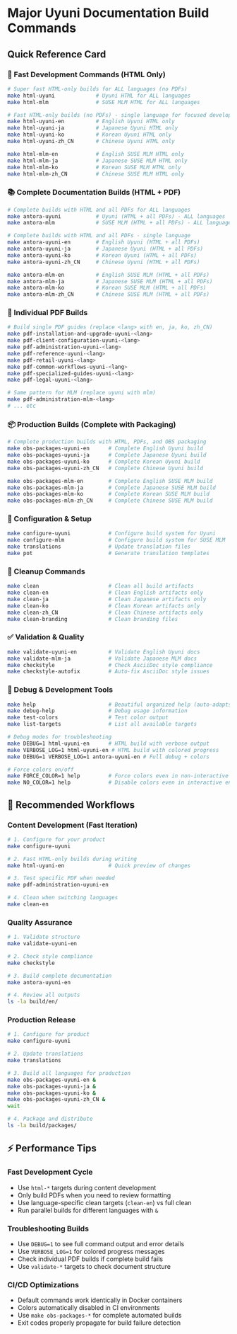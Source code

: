 # Major Uyuni Documentation Build Commands

## Quick Reference Card

### 🚀 Fast Development Commands (HTML Only)
```bash
# Super fast HTML-only builds for ALL languages (no PDFs)
make html-uyuni             # Uyuni HTML for ALL languages
make html-mlm               # SUSE MLM HTML for ALL languages

# Fast HTML-only builds (no PDFs) - single language for focused development
make html-uyuni-en          # English Uyuni HTML only
make html-uyuni-ja          # Japanese Uyuni HTML only  
make html-uyuni-ko          # Korean Uyuni HTML only
make html-uyuni-zh_CN       # Chinese Uyuni HTML only

make html-mlm-en            # English SUSE MLM HTML only
make html-mlm-ja            # Japanese SUSE MLM HTML only
make html-mlm-ko            # Korean SUSE MLM HTML only
make html-mlm-zh_CN         # Chinese SUSE MLM HTML only
```

### 📚 Complete Documentation Builds (HTML + PDF)
```bash
# Complete builds with HTML and all PDFs for ALL languages
make antora-uyuni           # Uyuni (HTML + all PDFs) - ALL languages
make antora-mlm             # SUSE MLM (HTML + all PDFs) - ALL languages

# Complete builds with HTML and all PDFs - single language
make antora-uyuni-en        # English Uyuni (HTML + all PDFs)
make antora-uyuni-ja        # Japanese Uyuni (HTML + all PDFs)
make antora-uyuni-ko        # Korean Uyuni (HTML + all PDFs)  
make antora-uyuni-zh_CN     # Chinese Uyuni (HTML + all PDFs)

make antora-mlm-en          # English SUSE MLM (HTML + all PDFs)
make antora-mlm-ja          # Japanese SUSE MLM (HTML + all PDFs)
make antora-mlm-ko          # Korean SUSE MLM (HTML + all PDFs)
make antora-mlm-zh_CN       # Chinese SUSE MLM (HTML + all PDFs)
```

### 📖 Individual PDF Builds
```bash
# Build single PDF guides (replace <lang> with en, ja, ko, zh_CN)
make pdf-installation-and-upgrade-uyuni-<lang>
make pdf-client-configuration-uyuni-<lang>  
make pdf-administration-uyuni-<lang>
make pdf-reference-uyuni-<lang>
make pdf-retail-uyuni-<lang>
make pdf-common-workflows-uyuni-<lang>
make pdf-specialized-guides-uyuni-<lang>
make pdf-legal-uyuni-<lang>

# Same pattern for MLM (replace uyuni with mlm)
make pdf-administration-mlm-<lang>
# ... etc
```

### 📦 Production Builds (Complete with Packaging)
```bash
# Complete production builds with HTML, PDFs, and OBS packaging
make obs-packages-uyuni-en      # Complete English Uyuni build
make obs-packages-uyuni-ja      # Complete Japanese Uyuni build
make obs-packages-uyuni-ko      # Complete Korean Uyuni build
make obs-packages-uyuni-zh_CN   # Complete Chinese Uyuni build

make obs-packages-mlm-en        # Complete English SUSE MLM build  
make obs-packages-mlm-ja        # Complete Japanese SUSE MLM build
make obs-packages-mlm-ko        # Complete Korean SUSE MLM build
make obs-packages-mlm-zh_CN     # Complete Chinese SUSE MLM build
```

### 🔧 Configuration & Setup
```bash
make configure-uyuni            # Configure build system for Uyuni
make configure-mlm              # Configure build system for SUSE MLM  
make translations               # Update translation files
make pot                        # Generate translation templates
```

### 🧹 Cleanup Commands  
```bash
make clean                      # Clean all build artifacts
make clean-en                   # Clean English artifacts only
make clean-ja                   # Clean Japanese artifacts only
make clean-ko                   # Clean Korean artifacts only
make clean-zh_CN                # Clean Chinese artifacts only
make clean-branding             # Clean branding files
```

### ✅ Validation & Quality
```bash
make validate-uyuni-en          # Validate English Uyuni docs
make validate-mlm-ja            # Validate Japanese MLM docs
make checkstyle                 # Check AsciiDoc style compliance
make checkstyle-autofix         # Auto-fix AsciiDoc style issues
```

### 🐛 Debug & Development Tools
```bash
make help                       # Beautiful organized help (auto-adapts: colors in terminal, plain in CI)
make debug-help                 # Debug usage information
make test-colors                # Test color output
make list-targets               # List all available targets

# Debug modes for troubleshooting
make DEBUG=1 html-uyuni-en      # HTML build with verbose output
make VERBOSE_LOG=1 html-uyuni-en # HTML build with colored progress
make DEBUG=1 VERBOSE_LOG=1 antora-uyuni-en # Full debug + colors

# Force colors on/off
make FORCE_COLOR=1 help         # Force colors even in non-interactive environments
make NO_COLOR=1 help            # Disable colors even in interactive environments
```

## 🎯 Recommended Workflows

### Content Development (Fast Iteration)
```bash
# 1. Configure for your product
make configure-uyuni

# 2. Fast HTML-only builds during writing
make html-uyuni-en              # Quick preview of changes

# 3. Test specific PDF when needed  
make pdf-administration-uyuni-en

# 4. Clean when switching languages
make clean-en
```

### Quality Assurance
```bash
# 1. Validate structure
make validate-uyuni-en

# 2. Check style compliance  
make checkstyle

# 3. Build complete documentation
make antora-uyuni-en

# 4. Review all outputs
ls -la build/en/
```

### Production Release  
```bash
# 1. Configure for product
make configure-uyuni

# 2. Update translations
make translations

# 3. Build all languages for production
make obs-packages-uyuni-en &
make obs-packages-uyuni-ja &  
make obs-packages-uyuni-ko &
make obs-packages-uyuni-zh_CN &
wait

# 4. Package and distribute
ls -la build/packages/
```

## ⚡ Performance Tips

### Fast Development Cycle
- Use `html-*` targets during content development
- Only build PDFs when you need to review formatting  
- Use language-specific clean targets (`clean-en`) vs full clean
- Run parallel builds for different languages with `&`

### Troubleshooting Builds
- Use `DEBUG=1` to see full command output and error details
- Use `VERBOSE_LOG=1` for colored progress messages  
- Check individual PDF builds if complete build fails
- Use `validate-*` targets to check document structure

### CI/CD Optimizations
- Default commands work identically in Docker containers
- Colors automatically disabled in CI environments  
- Use `make obs-packages-*` for complete automated builds
- Exit codes properly propagate for build failure detection
